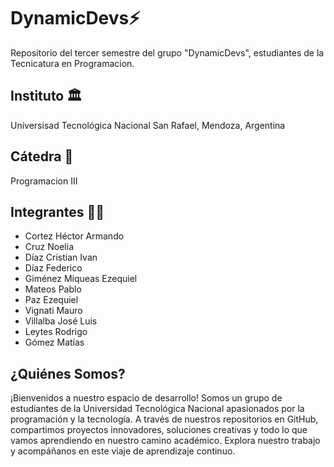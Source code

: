 # DynamicDevs⚡
Repositorio del tercer semestre del grupo "DynamicDevs", estudiantes de la Tecnicatura en Programacion.
## Instituto 🏛️
Universisad Tecnológica Nacional San Rafael, Mendoza, Argentina
## Cátedra 📖
Programacion III
## Integrantes 👨‍💻
- Cortez Héctor Armando
- Cruz Noelia
- Díaz Cristian Ivan
- Díaz Federico
- Giménez Miqueas Ezequiel
- Mateos Pablo
- Paz Ezequiel
- Vignati Mauro
- Villalba José Luis
- Leytes Rodrigo
- Gómez Matías
## ¿Quiénes Somos?
¡Bienvenidos a nuestro espacio de desarrollo! Somos un grupo de estudiantes de la Universidad Tecnológica Nacional apasionados por la programación y la tecnología. A través de nuestros repositorios en GitHub, compartimos proyectos innovadores, soluciones creativas y todo lo que vamos aprendiendo en nuestro camino académico. Explora nuestro trabajo y acompáñanos en este viaje de aprendizaje continuo.
